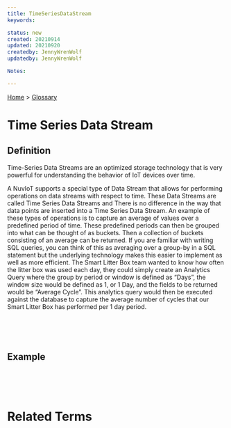 ```yaml
---
title: TimeSeriesDataStream
keywords: 

status: new
created: 20210914
updated: 20210920
createdby: JennyWrenWolf
updatedby: JennyWrenWolf

Notes:  

---
```

[Home](../Index.md) > [Glossary](./Index.md)

# Time Series Data Stream
## Definition
Time-Series Data Streams are an optimized storage technology that is very powerful for understanding the behavior of IoT devices over time.



A NuvIoT supports a special type of Data Stream that allows for performing operations on data streams with respect to time.  These Data Streams are called Time Series Data Streams and  There is no difference in the way that data points are inserted into a Time Series Data Stream.  An example of these types of operations is to capture an average of values over a predefined period of time.  These predefined periods can then be grouped into what can be thought of as buckets.  Then a collection of buckets consisting of an average can be returned.  If you are familiar with writing SQL queries, you can think of this as averaging over a group-by in a SQL statement but the underlying technology makes this easier to implement as well as more efficient.  The Smart Litter Box team wanted to know how often the litter box was used each day, they could simply create an Analytics Query where the group by period or window is defined as “Days”, the window size would be defined as 1, or 1 Day, and the fields to be returned would be “Average Cycle”.  This analytics query would then be executed against the database to capture the average number of cycles that our Smart Litter Box has performed per 1 day period.


<br>
<br>
<br>

## Example

<br>
<br>
<br>

# Related Terms
